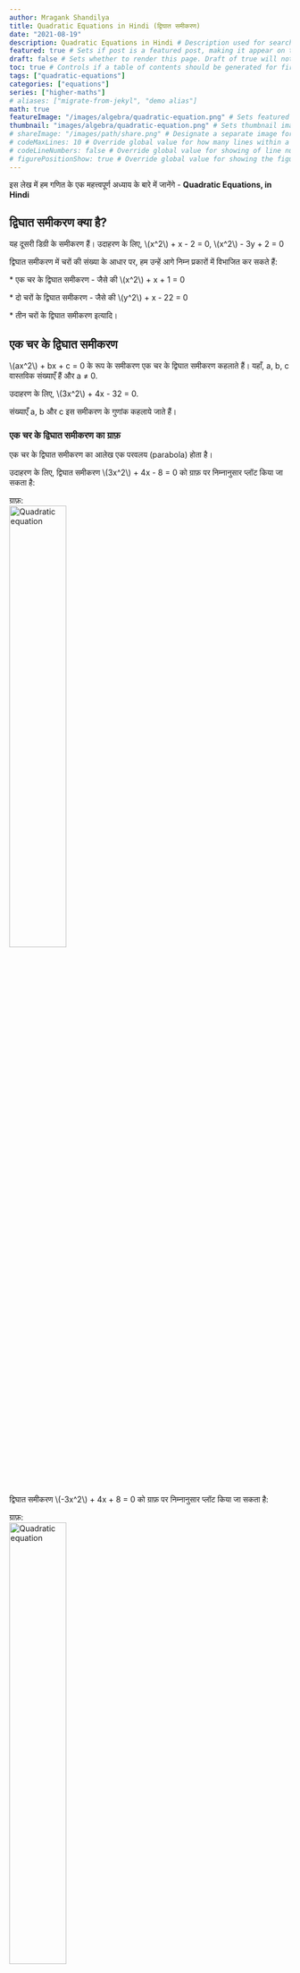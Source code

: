 ```yaml
---
author: Mragank Shandilya
title: Quadratic Equations in Hindi (द्विघात समीकरण)
date: "2021-08-19"
description: Quadratic Equations in Hindi # Description used for search engine.
featured: true # Sets if post is a featured post, making it appear on the sidebar. A featured post won't be listed on the sidebar if it's the current page
draft: false # Sets whether to render this page. Draft of true will not be rendered.
toc: true # Controls if a table of contents should be generated for first-level links automatically.
tags: ["quadratic-equations"]
categories: ["equations"]
series: ["higher-maths"]
# aliases: ["migrate-from-jekyl", "demo alias"]
math: true
featureImage: "/images/algebra/quadratic-equation.png" # Sets featured image on blog post.
thumbnail: "images/algebra/quadratic-equation.png" # Sets thumbnail image appearing inside card on homepage. I will keep it the same as featureImage.
# shareImage: "/images/path/share.png" # Designate a separate image for social media sharing.
# codeMaxLines: 10 # Override global value for how many lines within a code block before auto-collapsing.
# codeLineNumbers: false # Override global value for showing of line numbers within code block.
# figurePositionShow: true # Override global value for showing the figure label.
---
```


इस लेख में हम गणित के एक महत्त्वपूर्ण अध्याय के बारे में जानेंगे - <strong>Quadratic Equations, in Hindi</strong>

## द्विघात समीकरण क्या है?

<p>यह दूसरी डिग्री के समीकरण हैं। उदाहरण के लिए, \(x^2\) + x - 2 = 0, \(x^2\) - 3y + 2 = 0</p>

द्विघात समीकरण में चरों की संख्या के आधार पर, हम उन्हें आगे निम्न प्रकारों में विभाजित कर सकते हैं:

<p>* एक चर के द्विघात समीकरण - जैसे की \(x^2\) + x + 1 = 0</p>
<p>* दो चरों के द्विघात समीकरण - जैसे की \(y^2\) + x - 22 = 0 </p>
<p>* तीन चरों के द्विघात समीकरण इत्यादि।</p>


## एक चर के द्विघात समीकरण

<p>\(ax^2\) + bx + c = 0 के रूप के समीकरण एक चर के द्विघात समीकरण कहलाते हैं। यहाँ, a, b, c वास्तविक संख्याएँ हैं और a ≠ 0. </p>

<p>उदाहरण के लिए, \(3x^2\) + 4x - 32 = 0. </p>

संख्याएँ a, b और c इस समीकरण के गुणांक कहलाये जाते हैं।

### एक चर के द्विघात समीकरण का ग्राफ़

एक चर के द्विघात समीकरण का आलेख एक परवलय (parabola) होता है।

<p>
उदाहरण के लिए, द्विघात समीकरण \(3x^2\) + 4x - 8 = 0 को ग्राफ़ पर निम्नानुसार प्लॉट किया जा सकता है: 
</p> 

ग्राफ़:<br>
<img src="../../../images/algebra/equation-3.png" alt="Quadratic equation" style="width:45%;height:45%;">

<p>द्विघात समीकरण \(-3x^2\) + 4x + 8 = 0 को ग्राफ़ पर निम्नानुसार प्लॉट किया जा सकता है:</p>

ग्राफ़:<br>
<img src="../../../images/algebra/equation-4.png" alt="Quadratic equation" style="width:45%;height:45%;">

<p>द्विघात समीकरण \(3y^2\) + 4y - 8 = 0 को ग्राफ़ पर निम्नानुसार प्लॉट किया जा सकता है:</p>

ग्राफ़:<br>
<img src="../../../images/algebra/equation-5.png" alt="Quadratic equation" style="width:45%;height:45%;">

<p>द्विघात समीकरण \(-3y^2\) + 4y + 8 = 0 को ग्राफ़ पर निम्नानुसार प्लॉट किया जा सकता है:</p>

ग्राफ़:<br>
<img src="../../../images/algebra/equation-6.png" alt="Quadratic equation" style="width:45%;height:45%;">


## एक चर के द्विघात समीकरणों के मूल 

एक चर के द्विघात समीकरण के मूल (roots) चर के वो मान होते हैं, जिस पर द्विघात व्यंजक का मान शून्य हो जाता है।

<p>द्विघात समीकरण \(ax^2\) + bx + c = 0 के मूल, यानी x के संभावित मान, निम्न सूत्र का उपयोग करके पाए जा सकते हैं:</p>

<p>x = \(\frac{-b ± \sqrt{b^2 - 4ac}}{2a}\)</p>

<p>\(b^2 - 4ac\) को इस द्विघात समीकरण का विवेचक (discriminant) कहा जाता है, और इसे D द्वारा दर्शाया जाता है।</p>

D का मान यह तय करता है कि द्विघात समीकरण के एक या दो मूल हैं और वे वास्तविक हैं या काल्पनिक।

### D > 0

<p>यदि D > 0, तो \(\sqrt{b^2 - 4ac}\) के दो वास्तविक मान होंगे, एक धनात्मक और दूसरा ऋणात्मक। अत: द्विघात समीकरण के दो भिन्न वास्तविक मूल होंगे।</p>

आलेखीय शब्दों में, हम कह सकते हैं कि उस द्विघात समीकरण का परवलय X-अक्ष को दो स्थानों पर प्रतिच्छेद करेगा। <br>
<img src="../../../images/algebra/equation-7.png" alt="Quadratic equation" style="width:45%;height:45%;">

यहाँ, परवलय के x-प्रतिच्छेदन द्विघात समीकरण के हल/मूल हैं।

### D = 0

<p>यदि D = 0 है, तो \(\sqrt{b^2 - 4ac}\) का एक वास्तविक मान होगा, अर्थात 0 (शून्य)। तो, द्विघात समीकरण का केवल एक वास्तविक मूल होगा।</p>

आलेखीय शब्दों में हम कह सकते हैं कि उस द्विघात समीकरण का परवलय X-अक्ष को केवल एक ही स्थान पर स्पर्श करेगा। <br>
<img src="../../../images/algebra/equation-8.png" alt="Quadratic equation" style="width:45%;height:45%;">

यहाँ, परवलय का x-प्रतिच्छेदन द्विघात समीकरण का हल/मूल है।

### D < 0

<p>अगर D < 0, तो \(\sqrt{b^2 - 4ac}\) का कोई वास्तविक मान नहीं होगा। अत: द्विघात समीकरण का कोई वास्तविक मूल नहीं होगा।</p>

आलेखीय शब्दों में, हम कह सकते हैं कि उस द्विघात समीकरण का परवलय X-अक्ष को बिल्कुल भी स्पर्श या प्रतिच्छेद नहीं करेगा। <br>
<img src="../../../images/algebra/equation-9.png" alt="Quadratic equation" style="width:45%;height:45%;">

चूंकि परवलय ने X-अक्ष को छुआ तक नहीं है, इसलिए संबंधित द्विघात समीकरण का कोई वास्तविक मूल नहीं है।


## द्विघात समीकरणों के गुण

### गुण 1

एक चर वाले द्विघात समीकरण के 0, 1 या 2 वास्तविक मूल हो सकते हैं। इसके दो से अधिक भिन्न मूल नहीं हो सकते।

### गुण 2

<p>यदि m द्विघात समीकरण a\(x^2\) + bx + c = 0 का मूल है, तो (x - m) उस द्विघात समीकरण का एक गुणनखंड (factor) होना चाहिए।</p>

### गुण 3: मूलों का योग

<p>यदि α और β द्विघात समीकरण a\(x^2\) + bx + c = 0 (जहाँ a ≠ 0) के मूल हैं, तो:</p> <br>
<p>मूलों  का योग, α + β = -\((\frac{x \hspace{1ex} का \hspace{1ex} गुणांक}{x^2 \hspace{1ex} का \hspace{1ex} गुणांक})\) = -\((\frac{b}{a})\)</p>

### गुण 4: मूलों की गुणा 

<p>यदि α और β द्विघात समीकरण a\(x^2\) + bx + c = 0 (जहाँ a ≠ 0) के मूल हैं, तो: </p><br>
<p>मूलों की गुणा, α × β = \((\frac{अचर \hspace{1ex} संख्या}{x^2 \hspace{1ex} का \hspace{1ex} गुणांक})\) = \((\frac{c}{a})\)</p>

<div class="toc-mak">
  <img src="../../../images/pencil.png">
  <b>नोट</b><br>
<p>यदि α, β, और घन समीकरण a\(x^3\) + b\(x^2\) + cx + d = 0 (जहाँ a ≠ 0) के मूल हैं, तो: </p>

<p>मूलों का योग, α + β + γ = -\((\frac{x^2 \hspace{1ex} का \hspace{1ex} गुणांक}{x^3 \hspace{1ex} का \hspace{1ex} गुणांक})\) = -\((\frac{b}{a})\)</p>

<p>αβ + βγ + γα = \((\frac{x \hspace{1ex} का \hspace{1ex} गुणांक}{x^3 \hspace{1ex} का \hspace{1ex} गुणांक})\) = \((\frac{c}{a})\)</p>

<p>मूलों की गुणा, α × β × γ = -\((\frac{अचर \hspace{1ex} संख्या}{x^3 \hspace{1ex} का \hspace{1ex} गुणांक})\) = -\((\frac{d}{a})\)</p>

जिस प्रकार द्विघात समीकरण के दो वास्तविक मूल हो सकते हैं, उसी प्रकार एक घन समीकरण के तीन मूल हो सकते हैं। लेकिन एक द्विघात समीकरण के विपरीत, एक घन समीकरण में हमेशा कम से कम एक वास्तविक मूल होता ही है। (द्विघात समीकरण में कोई वास्तविक मूल न होना भी संभव है|)
</div>


## मूलों के चिह्न

अब, आइए समझते हैं कि गुणांकों के चिह्नों का उपयोग करके द्विघात समीकरण के मूलों के चिह्न कैसे ज्ञात किए जाते हैं। इसे ***साइन मेथड (Sign Method)*** कहा जाता है। यह वस्तुनिष्ठ प्रकार के प्रश्नों में बहुत उपयोगी हो सकता है।

<p>हम द्विघात समीकरण a\(x^2\) + bx + c = 0 (जहाँ a ≠ 0) पर विचार करेंगे। सुनिश्चित करें कि a धनात्मक है। यदि यह नहीं है, तो समीकरण को -1 से गुणा करें और इसे धनात्मक बनाएं।</p>

अब, b और c के चिह्नों की बात करें तो चार केस/मामले संभव हैं।

### केस 1: b+, c+

यदि b और c दोनों धनात्मक हैं, तो दोनों मूल ऋणात्मक होंगे।

<p>उदाहरण के लिए, द्विघात समीकरण \(x^2\) + 4x + 3 = 0 के ग्राफ़ पर एक नज़र डालें।</p>

ग्राफ़: <br>
<img src="../../../images/algebra/equation-10.png" alt="Quadratic equation" style="width:45%;height:45%;">
परवलय दिए गए समीकरण के दो मूलों -1 और -3 पर X-अक्ष को इंटरसेप्ट करता है।

### केस 2: b-, c-

यदि b और c दोनों ऋणात्मक हैं, तो:
* एक मूल धनात्मक होगा (बड़ी संख्या)
* एक मूल ऋणात्मक होगा (छोटी संख्या)

<p>उदाहरण के लिए, द्विघात समीकरण \(x^2\) - 2x - 3 = 0 के ग्राफ़ पर एक नज़र डालें।</p>

ग्राफ़: <br>
<img src="../../../images/algebra/equation-11.png" alt="Quadratic equation" style="width:45%;height:45%;">
परवलय दिए गए समीकरण के दो मूलों -1 और 3 पर X-अक्ष को इंटरसेप्ट करता है।

### केस 3: b+, c-

यदि b धनात्मक है और c ऋणात्मक है, तो:
* एक मूल धनात्मक होगा (छोटी संख्या)
* एक मूल ऋणात्मक होगा (बड़ी संख्या)

<p>उदाहरण के लिए, द्विघात समीकरण \(x^2\) + 2x - 3 = 0 के ग्राफ़ पर एक नज़र डालें।</p>

ग्राफ़: <br>
<img src="../../../images/algebra/equation-12.png" alt="Quadratic equation" style="width:45%;height:45%;">
परवलय X-अक्ष को 1 और -3 पर प्रतिच्छेदित करता है, जो दिए गए समीकरण के दो मूल हैं।

### केस 4: b-, c+

यदि b ऋणात्मक है और c धनात्मक है, तो दोनों मूल धनात्मक होंगे।

<p>उदाहरण के लिए, द्विघात समीकरण \(x^2\) - 5x + 6 = 0 के ग्राफ़ पर एक नज़र डालें।</p>

ग्राफ़: <br>
<img src="../../../images/algebra/equation-13.png" alt="Quadratic equation" style="width:54%;height:54%;">
परवलय, दिए गए समीकरण के दो मूलों, 2 और 3 पर X-अक्ष को प्रतिच्छेदित करता है।

संक्षेप में:
<table>
  <tr>
    <th>x का गुणांक (b)</th>
    <th>अचर (c)</th>
    <th>मूल α</th>
    <th>मूल β</th>
  </tr>
  <tr>
    <td>धनात्मक</td>
    <td>धनात्मक</td>
    <td>-</td>
    <td>-</td>
  </tr>
  <tr>
    <td>ऋणात्मक </td>
    <td>ऋणात्मक </td>
    <td>+ (बड़ी संख्या)</td>
    <td>- (छोटी संख्या)</td>
  </tr>
  <tr>
    <td>धनात्मक</td>
    <td>ऋणात्मक </td>
    <td>+ (छोटी संख्या)</td>
    <td>- (बड़ी संख्या)</td>
  </tr>
  <tr>
    <td>ऋणात्मक </td>
    <td>धनात्मक</td>
    <td>+</td>
    <td>+</td>
  </tr>
</table>


## द्विघात समीकरण के मूल कैसे ज्ञात करें?

<p>द्विघात समीकरण के मूल ज्ञात करने के लिए, इसे a\(x^2\) + bx + c = 0 (जहाँ a ≠ 0) के रूप में लिखें। सुनिश्चित करें कि a धनात्मक है। यदि यह नहीं है, तो समीकरण को -1 से गुणा करें और इसे धनात्मक बनाएं।</p>

अब दो केस/मामले सामने आ सकते हैं।

### केस 1: a = 1

<p>यदि \(x^2\) का गुणांक, अर्थात a = 1 है, तो हमारा कार्य बहुत सरल हो जाता है।</p>

* चरण 1: दो संख्याएँ, m और n ज्ञात कीजिए, ताकि इन दोनों का गुणनफल c के बराबर हो और उनका योग b के बराबर हो। (ऐसा करते समय हम चिह्नों का भी ध्यान रखेंगे)

* चरण 2: अब, हम समीकरण को इस प्रकार लिख सकते हैं: (x + m) (x + n) = 0. अतः, हमारे मूल -m और -n हैं।

### केस 2: a > 1

ऐसे मामले में, निम्न चरणों का पालन करें:

* चरण 1: अचर पद c को a से गुणा करें। अब, दो संख्याएँ, m और n ज्ञात कीजिए, ताकि इन दोनों का गुणनफल (c × a) के बराबर हो और उनका योग b के बराबर हो। (ऐसा करते समय हम चिह्नों का भी ध्यान रखेंगे)

* चरण 2: अब, हम समीकरण को इस प्रकार लिख सकते हैं: (x + m/a) (x + n/a) = 0. अतः, हमारे मूल -m/a और -n/a हैं।

आइए इस अवधारणा को स्पष्ट करने के लिए कुछ उदाहरण देखें।

##### प्रश्न. 
<p>समीकरण \(x^2\) + 4x + 3 = 0 के मूल ज्ञात कीजिए</p>

हल :<br>
<button class="mak-tablink tablink-group1 default-tab" onclick="openTab('1Exp-1', this, 'tablink-group1', 'tabcontent-group1')">1</button>
<button class="mak-tablink tablink-group1" onclick="openTab('1Exp-2', this, 'tablink-group1', 'tabcontent-group1')">2</button>

<div id="1Exp-1" class="Exp-1 mak-tabcontent tabcontent-group1">
हल 1: पारंपरिक पद्धति <br><br>

<p>दिया गया समीकरण: \(x^2\) + 4x + 3 = 0</p>

अतः, a = 1; b = 4 and c = 3

चूँकि b और c दोनों धनात्मक हैं, तो इस समीकरण के दोनों मूल ऋणात्मक होने चाहियें।

* चरण 1: हम दो ऐसी संख्याएँ मालूम करेंगे, जिनका गुणनफल c (अर्थात 3) के बराबर हो, और उनका योग b (अर्थात 4) के बराबर हो। <br>
हम देख सकते हैं कि: 1 × 3 = 3, और 1 + 3 = 4

* चरण 2: तो, हम दिए गए समीकरण को इस प्रकार लिख सकते हैं: (x + 1)(x + 3) = 0.

अतः, हमारे मूल -1 और -3 होंगे।

<div class="toc-mak">
  <img src="../../../images/pencil.png">
  <b>नोट</b><br>
<p>द्विघात समीकरण \(x^2\) + 4x + 3 = 0 के ग्राफ़ पर एक नज़र डालें।</p>

ग्राफ़: <br>
<img src="../../../images/algebra/equation-10.png" alt="Quadratic equation" style="width:54%;height:54%;">
परवलय दिए गए समीकरण के दो मूलों -1 और -3 पर X-अक्ष को इंटरसेप्ट करता है।
</div>
</div>

<div id="1Exp-2" class="Exp-2 mak-tabcontent tabcontent-group1">
हल 2: सूत्र विधि <br><br>

<p>दिया गया समीकरण: \(x^2\) + 4x + 3 = 0</p>

अतः, a = 1; b = 4 and c = 3

<p>हम जानते हैं कि, द्विघात समीकरण के मूल = \(\frac{-b ± \sqrt{b^2 - 4ac}}{2a}\) = \(\frac{-4 ± \sqrt{4^2 - 4 × 1 × 3}}{2 × 1}\) </p>
<p>= \(\frac{-4 ± \sqrt{16 - 12}}{2}\) = \(\frac{-4 ± \sqrt{4}}{2}\) = \(\frac{-4 ± 2}{2}\) = -2 ± 1 = -1 and -3</p>
</div><br>

##### प्रश्न. 
<p>समीकरण 2\(x^2\) - 17x + 30 = 0 के मूल ज्ञात करें</p>

हल :<br>
<button class="mak-tablink tablink-group2 default-tab" onclick="openTab('2Exp-1', this, 'tablink-group2', 'tabcontent-group2')">1</button>
<button class="mak-tablink tablink-group2" onclick="openTab('2Exp-2', this, 'tablink-group2', 'tabcontent-group2')">2</button>

<div id="2Exp-1" class="Exp-1 mak-tabcontent tabcontent-group2">
हल 1: पारंपरिक पद्धति <br><br>

<p>दिया गया समीकरण: 2\(x^2\) - 17x + 30 = 0</p>

अतः, a = 2; b = -17 and c = 30

चूँकि b ऋणात्मक है, और c धनात्मक है, अतः इस समीकरण के दोनों मूल धनात्मक होने चाहियें।

* चरण 1: हम दो संख्याएँ इस प्रकार प्राप्त करेंगे कि उनका गुणनफल c × a (अर्थात 30 × 2 = 60) के बराबर हो, और उनका योग b (अर्थात -17) के बराबर हो। <br>
हम देख सकते हैं कि: (-5) × (-12) = 60, और (-5) + (-12) = -17

* चरण 2: तो, हम दिए गए समीकरण को इस प्रकार फिर से लिख सकते हैं: (x - 5/2)(x - 12/2) = 0, या (x - 2.5) (x - 6) = 0

अतः, हमारे मूल 2.5 और 6 होंगे।

<div class="toc-mak">
  <img src="../../../images/pencil.png">
  <b>नोट</b><br>
<p>द्विघात समीकरण 2\(x^2$ - 17x + 30 = 0 के ग्राफ़ पर एक नज़र डालें।</p>

ग्राफ़: <br>
<img src="../../../images/algebra/equation-14.png" alt="Quadratic equation" style="width:54%;height:54%;">
परवलय X-अक्ष को 2.5 और 6 पर प्रतिच्छेदित करता है, जो दिए गए समीकरण के दो मूल हैं।
</div>
</div>

<div id="2Exp-2" class="Exp-2 mak-tabcontent tabcontent-group2">
हल 2: सूत्र विधि <br><br>

<p>दिया गया समीकरण: 2\(x^2\) - 17x + 30 = 0</p>

अतः, a = 2; b = -17 and c = 30

<p>हम जानते हैं कि, द्विघात समीकरण के मूल = \(\frac{-b ± \sqrt{b^2 - 4ac}}{2a}\) = \(\frac{17 ± \sqrt{(-17)^2 - 4 × 2 × 30}}{2 × 2}\) </p>
<p>= \(\frac{17 ± \sqrt{289 - 240}}{4}\) = \(\frac{17 ± \sqrt{49}}{4}\) = \(\frac{17 ± 7}{4}\) </p><br>
= 24/4 and 10/4, i.e. 6 and 2.5 
</div><br>


